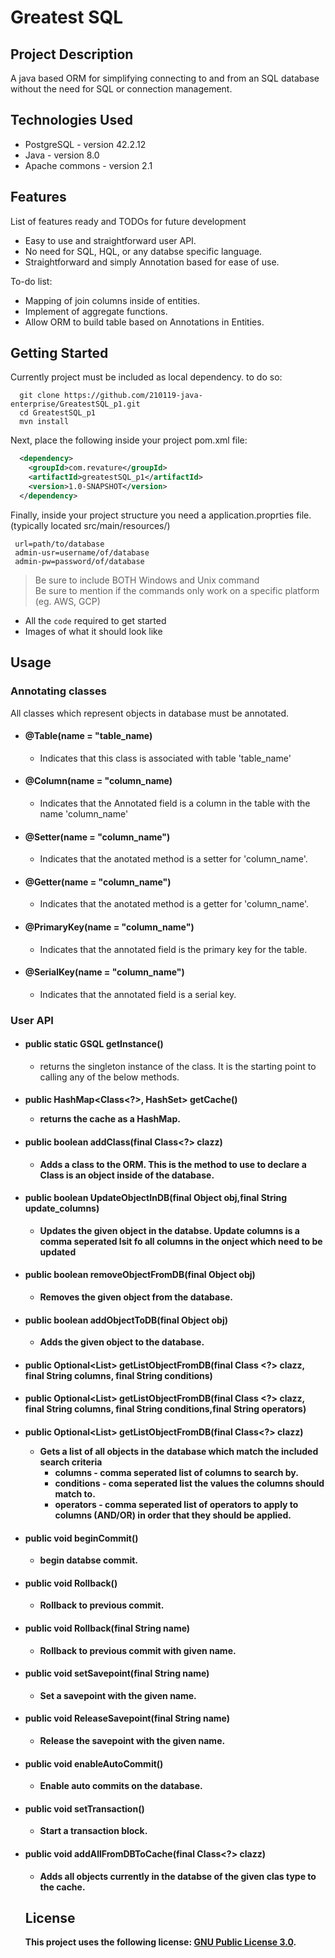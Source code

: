 # Greatest SQL

## Project Description
A java based ORM for simplifying connecting to and from an SQL database without the need for SQL or connection management. 

## Technologies Used

* PostgreSQL - version 42.2.12  
* Java - version 8.0  
* Apache commons - version 2.1  

## Features

List of features ready and TODOs for future development  
* Easy to use and straightforward user API.  
* No need for SQL, HQL, or any databse specific language.  
* Straightforward and simply Annotation based for ease of use. 

To-do list:  
* Mapping of join columns inside of entities.    
* Implement of aggregate functions.  
* Allow ORM to build table based on Annotations in Entities.  

## Getting Started  
Currently project must be included as local dependency. to do so:
```shell
  git clone https://github.com/210119-java-enterprise/GreatestSQL_p1.git
  cd GreatestSQL_p1
  mvn install
```
Next, place the following inside your project pom.xml file:
```XML
  <dependency>
    <groupId>com.revature</groupId>
    <artifactId>greatestSQL_p1</artifactId>
    <version>1.0-SNAPSHOT</version>
  </dependency>

```

Finally, inside your project structure you need a application.proprties file. 
 (typically located src/main/resources/)
 ``` 
  url=path/to/database
  admin-usr=username/of/database
  admin-pw=password/of/database

 ```

> Be sure to include BOTH Windows and Unix command  
> Be sure to mention if the commands only work on a specific platform (eg. AWS, GCP)

- All the `code` required to get started
- Images of what it should look like

## Usage  
  ### Annotating classes  
  All classes which represent objects in database must be annotated.
   - #### @Table(name = "table_name)  
      - Indicates that this class is associated with table 'table_name'  
   - #### @Column(name = "column_name)  
      - Indicates that the Annotated field is a column in the table with the name 'column_name'  
   - #### @Setter(name = "column_name")  
      - Indicates that the anotated method is a setter for 'column_name'.  
   - #### @Getter(name = "column_name")  
      - Indicates that the anotated method is a getter for 'column_name'.  
   - #### @PrimaryKey(name = "column_name") 
      - Indicates that the annotated field is the primary key for the table.
   - #### @SerialKey(name = "column_name") 
      - Indicates that the annotated field is a serial key.

  ### User API  
  
  - #### public static GSQL getInstance()    
     - returns the singleton instance of the class. It is the starting point to calling any of the below methods.    
  - #### public HashMap<Class<?>, HashSet<Object>> getCache()    
     - returns the cache as a HashMap.     
  - #### public boolean addClass(final Class<?> clazz)    
     - Adds a class to the ORM. This is the method to use to declare a Class is an object inside of the database.    
  - #### public boolean UpdateObjectInDB(final Object obj,final String update_columns)    
     - Updates the given object in the databse. Update columns is a comma seperated lsit fo all columns in the onject which need to be updated   
  - #### public boolean removeObjectFromDB(final Object obj)    
     - Removes the given object from the database.    
  - #### public boolean addObjectToDB(final Object obj)    
     - Adds the given object to the database.    
  - #### public Optional<List<Object>> getListObjectFromDB(final Class <?> clazz, final String columns, final String conditions)    
  - #### public Optional<List<Object>> getListObjectFromDB(final Class <?> clazz, final String columns, final String conditions,final String operators)    
  - #### public Optional<List<Object>> getListObjectFromDB(final Class<?> clazz)     
     - Gets a list of all objects in the database which match the included search criteria     
        - columns - comma seperated list of columns to search by.     
        - conditions - coma seperated list the values the columns should match to.     
        - operators - comma seperated list of operators to apply to columns (AND/OR) in order that they should be applied.    
  - #### public void beginCommit()     
     - begin databse commit.    
  - #### public void Rollback()    
     - Rollback to previous commit.    
  - #### public void Rollback(final String name)    
     - Rollback to previous commit with given name.    
  - #### public void setSavepoint(final String name)    
     - Set a savepoint with the given name.    
  - #### public void ReleaseSavepoint(final String name)    
     - Release the savepoint with the given name.    
  - #### public void enableAutoCommit()    
     - Enable auto commits on the database.    
  - #### public void setTransaction()      
     - Start a transaction block.   
  - #### public void addAllFromDBToCache(final Class<?> clazz)    
     - Adds all objects currently in the databse of the given clas type to the cache.     


## License

This project uses the following license: [GNU Public License 3.0](https://www.gnu.org/licenses/gpl-3.0.en.html).

